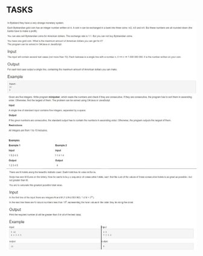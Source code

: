 <h2> TASKS </h2>
<img src="zadacha1crop.jpg">
<img src="zadacha2crop.jpg">
<img src="zadacha3crop.jpg">